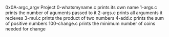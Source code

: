 0x0A-argc_argv Project
0-whatsmyname.c prints its own name 
1-args.c prints the number of aguments passed to it
2-args.c prints all arguments it recieves
3-mul.c prints the product of two numbers
4-add.c prints the sum of positive numbers
100-change.c prints the minimum number of coins needed for change
